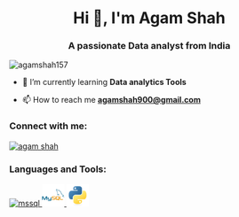 <h1 align="center">Hi 👋, I'm Agam Shah</h1>
<h3 align="center">A passionate Data analyst from India</h3>

<p align="left"> <img src="https://komarev.com/ghpvc/?username=agamshah157&label=Profile%20views&color=0e75b6&style=flat" alt="agamshah157" /> </p>

- 🌱 I’m currently learning **Data analytics Tools**

- 📫 How to reach me **agamshah900@gmail.com**

<h3 align="left">Connect with me:</h3>
<p align="left">
<a href="https://linkedin.com/in/agam-shah-281182233" target="blank"><img align="center" src="https://raw.githubusercontent.com/rahuldkjain/github-profile-readme-generator/master/src/images/icons/Social/linked-in-alt.svg" alt="agam shah" height="30" width="40" /></a>
</p>

<h3 align="left">Languages and Tools:</h3>
<p 
  align="left"> <a href="https://www.microsoft.com/en-us/sql-server" target="_blank" rel="noreferrer"> <img src="https://www.svgrepo.com/show/303229/microsoft-sql-server-logo.svg" alt="mssql" width="40" height="40"/> </a> <a href="https://www.mysql.com/" target="_blank" rel="noreferrer"> <img src="https://raw.githubusercontent.com/devicons/devicon/master/icons/mysql/mysql-original-wordmark.svg" alt="mysql" width="40" height="40"/> </a>  <a href="https://www.python.org" target="_blank" rel="noreferrer"> <img src="https://raw.githubusercontent.com/devicons/devicon/master/icons/python/python-original.svg" alt="python" width="40" height="40"/> </a> 
</p>

